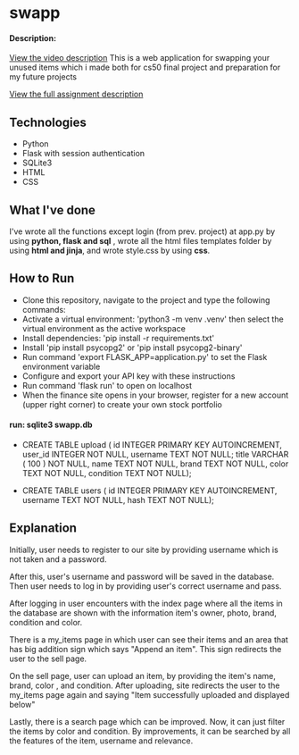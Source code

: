 # swapp
#### Description:
[View the video description](https://youtu.be/SC00cjbSojo)
This is a web application for swapping your unused items which i made both for cs50 final project and preparation for my future projects

[View the full assignment description](https://cs50.harvard.edu/x/2023/project/)

## Technologies
* Python
* Flask with session authentication
* SQLite3
* HTML
* CSS


## What I've done

I've wrote all the functions except login (from prev. project) at app.py by using **python, flask and sql** , wrote all the html files templates folder by using **html and jinja**, and wrote style.css by using **css**.

## How to Run
* Clone this repository, navigate to the project and type the following commands:
* Activate a virtual environment: 'python3 -m venv .venv' then select the virtual environment as the active workspace
* Install dependencies: 'pip install -r requirements.txt'
* Install 'pip install psycopg2' or 'pip install psycopg2-binary'
* Run command 'export FLASK_APP=application.py' to set the Flask environment variable
* Configure and export your API key with these instructions
* Run command 'flask run' to open on localhost
* When the finance site opens in your browser, register for a new account (upper right corner) to create your own stock portfolio

#### run: sqlite3 swapp.db 
* CREATE TABLE upload (
 	id INTEGER PRIMARY KEY AUTOINCREMENT,
 	user_id INTEGER NOT NULL,
    username TEXT NOT NULL;
 	title VARCHAR ( 100 ) NOT NULL,
 	name TEXT NOT NULL,
 	brand TEXT NOT NULL,
 	color TEXT NOT NULL,
 	condition TEXT NOT NULL);

* CREATE TABLE users (
 	id INTEGER PRIMARY KEY AUTOINCREMENT,
 	username TEXT NOT NULL,
 	hash TEXT NOT NULL);

## Explanation
Initially, user needs to register to our site by providing username which is not taken and a password. 

After this, user's username and password will be saved in the database. Then user needs to log in by providing user's correct username and pass.

After logging in user encounters with the index page where all the items in the database are shown with the information item's owner, photo, brand, condition and color.

There is a my_items page in which user can see their items and an area that has big addition sign which says "Append an item". This sign redirects the user to the sell page.

On the sell page, user can upload an item, by providing the item's name, brand, color , and condition. After uploading, site redirects the user to the my_items page again and saying "Item successfully uploaded and displayed below"

Lastly, there is a search page which can be improved. Now, it can just filter the items by color and condition. By improvements, it can be searched by all the features of the item, username and relevance.

